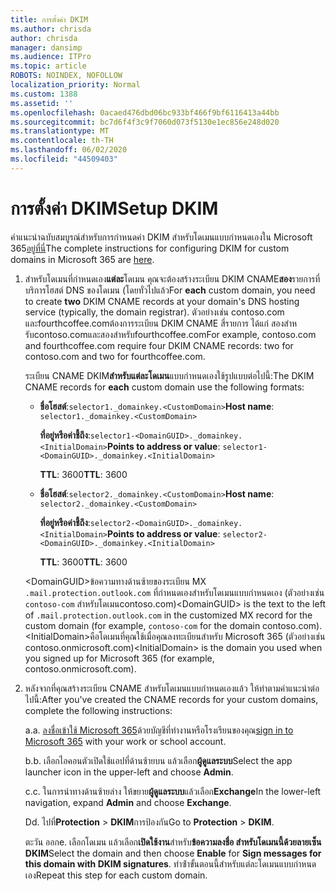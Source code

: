 ```yaml
---
title: การตั้งค่า DKIM
ms.author: chrisda
author: chrisda
manager: dansimp
ms.audience: ITPro
ms.topic: article
ROBOTS: NOINDEX, NOFOLLOW
localization_priority: Normal
ms.custom: 1388
ms.assetid: ''
ms.openlocfilehash: 0acaed476dbd06bc933bf466f9bf6116413a44bb
ms.sourcegitcommit: bc7d6f4f3c9f7060d073f5130e1ec856e248d020
ms.translationtype: MT
ms.contentlocale: th-TH
ms.lasthandoff: 06/02/2020
ms.locfileid: "44509403"
---
```

# <a name="setup-dkim"></a><span data-ttu-id="9ebfc-102">การตั้งค่า DKIM</span><span class="sxs-lookup"><span data-stu-id="9ebfc-102">Setup DKIM</span></span>

<span data-ttu-id="9ebfc-103">คําแนะนําฉบับสมบูรณ์สําหรับการกําหนดค่า DKIM สําหรับโดเมนแบบกําหนดเองใน Microsoft 365[อยู่ที่นี่](https://docs.microsoft.com/microsoft-365/security/office-365-security/use-dkim-to-validate-outbound-email#steps-you-need-to-do-to-manually-set-up-dkim)</span><span class="sxs-lookup"><span data-stu-id="9ebfc-103">The complete instructions for configuring DKIM for custom domains in Microsoft 365 are [here](https://docs.microsoft.com/microsoft-365/security/office-365-security/use-dkim-to-validate-outbound-email#steps-you-need-to-do-to-manually-set-up-dkim).</span></span>

1. <span data-ttu-id="9ebfc-104">สําหรับโดเมนที่กําหนดเอง**แต่ละ**โดเมน คุณจะต้องสร้างระเบียน DKIM CNAME**สอง**รายการที่บริการโฮสต์ DNS ของโดเมน (โดยทั่วไปแล้ว</span><span class="sxs-lookup"><span data-stu-id="9ebfc-104">For **each** custom domain, you need to create **two** DKIM CNAME records at your domain's DNS hosting service (typically, the domain registrar).</span></span> <span data-ttu-id="9ebfc-105">ตัวอย่างเช่น contoso.com และfourthcoffee.comต้องการระเบียน DKIM CNAME สี่รายการ ได้แก่ สองสําหรับcontoso.comและสองสําหรับfourthcoffee.com</span><span class="sxs-lookup"><span data-stu-id="9ebfc-105">For example, contoso.com and fourthcoffee.com require four DKIM CNAME records: two for contoso.com and two for fourthcoffee.com.</span></span>

   <span data-ttu-id="9ebfc-106">ระเบียน CNAME DKIM**สําหรับแต่ละโดเมน**แบบกําหนดเองใช้รูปแบบต่อไปนี้:</span><span class="sxs-lookup"><span data-stu-id="9ebfc-106">The DKIM CNAME records for **each** custom domain use the following formats:</span></span>

   - <span data-ttu-id="9ebfc-107">**ชื่อโฮสต์**:`selector1._domainkey.<CustomDomain>`</span><span class="sxs-lookup"><span data-stu-id="9ebfc-107">**Host name**: `selector1._domainkey.<CustomDomain>`</span></span>

     <span data-ttu-id="9ebfc-108">**ที่อยู่หรือค่าชี้ถึง**:`selector1-<DomainGUID>._domainkey.<InitialDomain>`</span><span class="sxs-lookup"><span data-stu-id="9ebfc-108">**Points to address or value**: `selector1-<DomainGUID>._domainkey.<InitialDomain>`</span></span>

     <span data-ttu-id="9ebfc-109">**TTL**: 3600</span><span class="sxs-lookup"><span data-stu-id="9ebfc-109">**TTL**: 3600</span></span>

   - <span data-ttu-id="9ebfc-110">**ชื่อโฮสต์**:`selector2._domainkey.<CustomDomain>`</span><span class="sxs-lookup"><span data-stu-id="9ebfc-110">**Host name**: `selector2._domainkey.<CustomDomain>`</span></span>

     <span data-ttu-id="9ebfc-111">**ที่อยู่หรือค่าชี้ถึง**:`selector2-<DomainGUID>._domainkey.<InitialDomain>`</span><span class="sxs-lookup"><span data-stu-id="9ebfc-111">**Points to address or value**: `selector2-<DomainGUID>._domainkey.<InitialDomain>`</span></span>

     <span data-ttu-id="9ebfc-112">**TTL**: 3600</span><span class="sxs-lookup"><span data-stu-id="9ebfc-112">**TTL**: 3600</span></span>

   <span data-ttu-id="9ebfc-113">\<DomainGUID\>ข้อความทางด้านซ้ายของระเบียน MX `.mail.protection.outlook.com` ที่กําหนดเองสําหรับโดเมนแบบกําหนดเอง (ตัวอย่างเช่น `contoso-com` สําหรับโดเมนcontoso.com)</span><span class="sxs-lookup"><span data-stu-id="9ebfc-113">\<DomainGUID\> is the text to the left of `.mail.protection.outlook.com` in the customized MX record for the custom domain (for example, `contoso-com` for the domain contoso.com).</span></span> <span data-ttu-id="9ebfc-114">\<InitialDomain\>คือโดเมนที่คุณใช้เมื่อคุณลงทะเบียนสําหรับ Microsoft 365 (ตัวอย่างเช่น contoso.onmicrosoft.com)</span><span class="sxs-lookup"><span data-stu-id="9ebfc-114">\<InitialDomain\> is the domain you used when you signed up for Microsoft 365 (for example, contoso.onmicrosoft.com).</span></span>

2. <span data-ttu-id="9ebfc-115">หลังจากที่คุณสร้างระเบียน CNAME สําหรับโดเมนแบบกําหนดเองแล้ว ให้ทําตามคําแนะนําต่อไปนี้:</span><span class="sxs-lookup"><span data-stu-id="9ebfc-115">After you've created the CNAME records for your custom domains, complete the following instructions:</span></span>

   <span data-ttu-id="9ebfc-116">a.</span><span class="sxs-lookup"><span data-stu-id="9ebfc-116">a.</span></span> <span data-ttu-id="9ebfc-117">[ลงชื่อเข้าใช้ Microsoft 365](https://support.office.microsoft.com/article/e9eb7d51-5430-4929-91ab-6157c5a050b4)ด้วยบัญชีที่ทํางานหรือโรงเรียนของคุณ</span><span class="sxs-lookup"><span data-stu-id="9ebfc-117">[sign in to Microsoft 365](https://support.office.microsoft.com/article/e9eb7d51-5430-4929-91ab-6157c5a050b4) with your work or school account.</span></span>

   <span data-ttu-id="9ebfc-118">b.</span><span class="sxs-lookup"><span data-stu-id="9ebfc-118">b.</span></span> <span data-ttu-id="9ebfc-119">เลือกไอคอนตัวเปิดใช้แอปที่ด้านซ้ายบน แล้วเลือก**ผู้ดูแลระบบ**</span><span class="sxs-lookup"><span data-stu-id="9ebfc-119">Select the app launcher icon in the upper-left and choose **Admin**.</span></span>

   <span data-ttu-id="9ebfc-120">c.</span><span class="sxs-lookup"><span data-stu-id="9ebfc-120">c.</span></span> <span data-ttu-id="9ebfc-121">ในการนําทางด้านซ้ายล่าง ให้ขยาย**ผู้ดูแลระบบ**แล้วเลือก**Exchange**</span><span class="sxs-lookup"><span data-stu-id="9ebfc-121">In the lower-left navigation, expand **Admin** and choose **Exchange**.</span></span>

   <span data-ttu-id="9ebfc-122">D</span><span class="sxs-lookup"><span data-stu-id="9ebfc-122">d.</span></span> <span data-ttu-id="9ebfc-123">ไปที่**Protection**  >  **DKIM**การป้องกัน</span><span class="sxs-lookup"><span data-stu-id="9ebfc-123">Go to **Protection** > **DKIM**.</span></span>

   <span data-ttu-id="9ebfc-124">ตะวัน ออก</span><span class="sxs-lookup"><span data-stu-id="9ebfc-124">e.</span></span> <span data-ttu-id="9ebfc-125">เลือกโดเมน แล้วเลือก**เปิดใช้งาน**สําหรับ**ข้อความลงชื่อ สําหรับโดเมนนี้ด้วยลายเซ็น DKIM**</span><span class="sxs-lookup"><span data-stu-id="9ebfc-125">Select the domain and then choose **Enable** for **Sign messages for this domain with DKIM signatures**.</span></span> <span data-ttu-id="9ebfc-126">ทําซ้ําขั้นตอนนี้สําหรับแต่ละโดเมนแบบกําหนดเอง</span><span class="sxs-lookup"><span data-stu-id="9ebfc-126">Repeat this step for each custom domain.</span></span>
